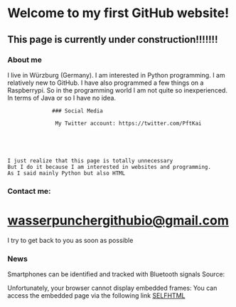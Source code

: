

# Welcome to my first GitHub website!
## This page is currently under construction!!!!!!!


                      
### About me
I live in Würzburg (Germany). 
I am interested in Python programming. 
I am relatively new to GitHub.
I have also programmed a few things on a Raspberrypi. 
So in the programming world I am not quite so inexperienced. 
In terms of Java or so I have no idea. 




                  ### Social Media                              

                   My Twitter account: https://twitter.com/PftKai





    I just realize that this page is totally unnecessary
    But I do it because I am interested in websites and programming.
    As I said mainly Python but also HTML 




### Contact me: 
# wasserpunchergithubio@gmail.com
I try to get back to you as soon as possible



              



### News     
Smartphones can be identified and tracked with Bluetooth signals 
Source:


  <p> 
  Unfortunately, your browser cannot display embedded frames: You can access the embedded page via the following link
<a href="https://www.heise.de/news/Smartphones-koennen-mit-Bluetooth-Signalen-identifiziert-und-verfolgt-werden-7139849.html">SELFHTML</a>
</p>







